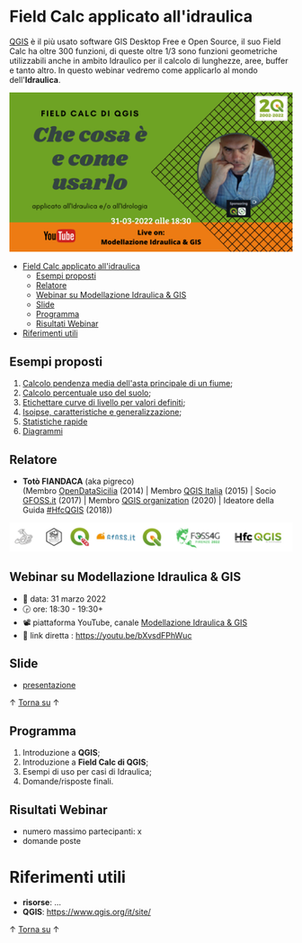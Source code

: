# Field Calc applicato all'idraulica

[QGIS](https://www.qgis.org/it/site/) è il più usato software GIS Desktop Free e Open Source, il suo Field Calc ha oltre 300 funzioni, di queste oltre 1/3 sono funzioni geometriche utilizzabili anche in ambito Idraulico per il calcolo di lunghezze, aree, buffer e tanto altro. In questo webinar vedremo come applicarlo al mondo dell'**Idraulica**. 

![](imgs/locandina31.png)

<!-- TOC -->

- [Field Calc applicato all'idraulica](#field-calc-applicato-allidraulica)
  - [Esempi proposti](#esempi-proposti)
  - [Relatore](#relatore)
  - [Webinar su Modellazione Idraulica & GIS](#webinar-su-modellazione-idraulica--gis)
  - [Slide](#slide)
  - [Programma](#programma)
  - [Risultati Webinar](#risultati-webinar)
- [Riferimenti utili](#riferimenti-utili)

<!-- /TOC -->

## Esempi proposti

1. [Calcolo pendenza media dell'asta principale di un fiume](capitoli/calcolo_pendenza_media_idraulica_asta.md);
2. [Calcolo percentuale uso del suolo](capitoli/calcolo_percentuale_uso_del_suolo.md);
3. [Etichettare curve di livello per valori definiti](capitoli/etichettare_isoipse.md);
4. [Isoipse, caratteristiche e generalizzazione](capitoli/isoipse_caratteristiche_generalizzazione.md);
5. [Statistiche rapide](capitoli/statistiche_di_sintesi.md)
6. [Diagrammi](capitoli/diagrammi.md)

## Relatore

- **Totò FIANDACA** (aka pigreco) <br>(Membro [OpenDataSicilia](http://opendatasicilia.it/) (2014) | Membro [QGIS Italia](http://qgis.it/) (2015) | Socio [GFOSS.it](https://gfoss.it/) (2017) | Membro [QGIS organization](https://github.com/qgis) (2020) | Ideatore della Guida [#HfcQGIS](http://hfcqgis.opendatasicilia.it/it/latest/) (2018))

<p align="center"><a href="" target="_blank"><img src="imgs/loghi_long.png" width="800" title="Totò FIANDACA"></a></p>

## Webinar su Modellazione Idraulica & GIS

- 📅 data: 31 marzo 2022
- 🕞 ore: 18:30 - 19:30+
- 📽 piattaforma YouTube, canale [Modellazione Idraulica & GIS](https://www.youtube.com/channel/UCgJf2dwyWAFbXeIJBV09QIg)
- 🔗 link diretta : <https://youtu.be/bXvsdFPhWuc>

## Slide

- [presentazione](https://docs.google.com/presentation/d/e/2PACX-1vRST7swyrM5ZeSuZUGw-nQIVBqxkRs07mJm_f1-DSt3SgVjOryHLxcKXizRwKaZLLX_Mo7ZK2VwtyRk/pub?start=false&loop=false&delayms=3000)

↑ [Torna su](#field-calc-applicato-allidraulica) ↑

## Programma

1. Introduzione a **QGIS**;
2. Introduzione a **Field Calc di QGIS**;
3. Esempi di uso per casi di Idraulica;
4. Domande/risposte finali. 

## Risultati Webinar

- numero massimo partecipanti: x
- domande poste

# Riferimenti utili

- **risorse**: ... 
- **QGIS**: <https://www.qgis.org/it/site/>

↑ [Torna su](#field-calc-applicato-allidraulica) ↑

